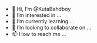 - 👋 Hi, I’m @KutaBahdboy
- 👀 I’m interested in ...
- 🌱 I’m currently learning ...
- 💞️ I’m looking to collaborate on ...
- 📫 How to reach me ...

<!---
KutaBahdboy/KutaBahdboy is a ✨ special ✨ repository because its `README.md` (this file) appears on your GitHub profile.
You can click the Preview link to take a look at your changes.
--->
